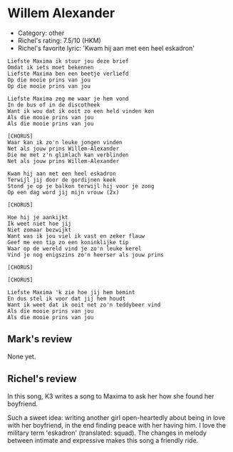 # Willem Alexander

 * Category: other
 * Richel's rating: 7.5/10 (HKM)
 * Richel's favorite lyric: 'Kwam hij aan met een heel eskadron'

```
Liefste Maxima ik stuur jou deze brief
Omdat ik iets moet bekennen
Liefste Maxima ben een beetje verliefd
Op die mooie prins van jou
Op die mooie prins van jou

Liefste Maxima zeg me waar je hem vond
In de bus of in de discotheek
Want ik wou dat ik ooit zo een held vinden kon
Als die mooie prins van jou
Als die mooie prins van jou

[CHORUS]
Waar kan ik zo'n leuke jongen vinden
Net als jouw prins Willem-Alexander
Die me met z'n glimlach kan verblinden
Net als jouw prins Willem-Alexander

Kwam hij aan met een heel eskadron
Terwijl jij door de gordijnen keek
Stond je op je balkon terwijl hij voor je zong
Op een dag word jij mijn vrouw (2x)

[CHORUS]

Hoe hij je aankijkt
Ik weet niet hoe jij
Niet zomaar bezwijkt
Want was ik jou viel ik vast en zeker flauw
Geef me een tip zo een koninklijke tip
Waar op de wereld vind je zo'n leuke kerel
Vind je nog enigszins zo'n heerser als jouw prins

[CHORUS]

[CHORUS]

Liefste Maxima 'k zie hoe jij hem bemint
En dus stel ik voor dat jij hem houdt
Want ik weet dat ik ooit net zo'n teddybeer vind
Als die mooie prins van jou
Als die mooie prins van jou
```

## Mark's review

None yet.

## Richel's review

In this song, K3 writes a song to Maxima to ask her how she found her boyfriend.

Such a sweet idea: writing another girl open-heartedly about being in love with her boyfriend,
in the end finding peace with her having him. I love the military term 'eskadron' (translated: squad).
The changes in melody between intimate and expressive makes this song a friendly ride.
